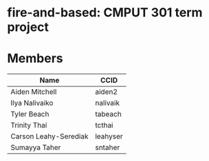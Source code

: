 # fire-and-based: CMPUT 301 term project

# Members
|Name    |CCID   |
|--------|-------|
|Aiden Mitchell|aiden2|
|Ilya Nalivaiko|nalivaik|
|Tyler Beach|tabeach|
|Trinity Thai|tcthai|
|Carson Leahy-Serediak|leahyser|
|Sumayya Taher|sntaher|
